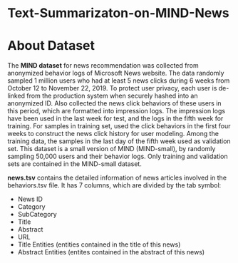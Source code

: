 # Text-Summarizaton-on-MIND-News
**About Dataset**
==============================

The **MIND dataset** for news recommendation was collected from anonymized behavior logs of Microsoft News website. The data randomly sampled 1 million users who had at least 5 news clicks during 6 weeks from October 12 to November 22, 2019. To protect user privacy, each user is de-linked from the production system when securely hashed into an anonymized ID. Also collected the news click behaviors of these users in this period, which are formatted into impression logs. The impression logs have been used in the last week for test, and the logs in the fifth week for training. For samples in training set, used the click behaviors in the first four weeks to construct the news click history for user modeling. Among the training data, the samples in the last day of the fifth week used as validation set. This dataset is a small version of MIND (MIND-small), by randomly sampling 50,000 users and their behavior logs. Only training and validation sets are contained in the MIND-small dataset.

**news.tsv** contains the detailed information of news articles involved in the behaviors.tsv file. It has 7 columns, which are divided by the tab symbol:

* News ID
* Category
* SubCategory
* Title
* Abstract
* URL
* Title Entities (entities contained in the title of this news)
* Abstract Entities (entites contained in the abstract of this news)
